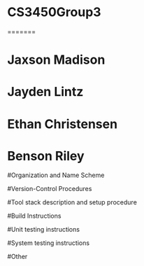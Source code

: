 # CS3450Group3
=======
# Jaxson Madison

# Jayden Lintz

# Ethan Christensen

# Benson Riley



#Organization and Name Scheme


#Version-Control Procedures


#Tool stack description and setup procedure


#Build Instructions


#Unit testing instructions


#System testing instructions


#Other
